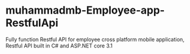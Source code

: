 # muhammadmb-Employee-app-RestfulApi
Fully function Restful API for employee cross platform mobile application, Restful API built in C# and ASP.NET core 3.1

